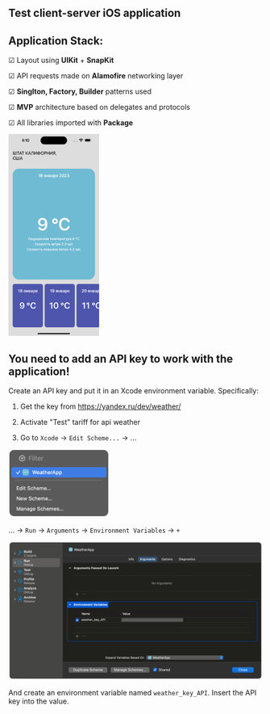 ## Test client-server iOS application
## Application Stack:
☑ Layout using **UIKit** + **SnapKit**

☑ API requests made on **Alamofire** networking layer

☑ **Singlton, Factory, Builder** patterns used

☑ **MVP** architecture based on delegates and protocols

☑ All libraries imported with **Package**

<img src="https://github.com/PollyVern/WeatherApp/blob/master/Screen%20Shot.png" height="400" width="180">

## You need to add an API key to work with the application!
Create an API key and put it in an Xcode environment variable. Specifically:

1. Get the key from https://yandex.ru/dev/weather/
2. Activate "Test" tariff for api weather

3. Go to `Xcode` -> `Edit Scheme...` -> ...
<img src="https://github.com/PollyVern/WeatherApp/blob/master/ReadmeResources/stepOne.png" width="200">

... -> `Run` -> `Arguments` -> `Environment Variables` -> `+`

<img src="https://github.com/PollyVern/WeatherApp/blob/master/ReadmeResources/stepSecond.png" width="700">

And create an environment variable named `weather_key_API`. Insert the API key into the value.
